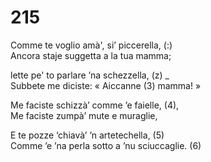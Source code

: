 # 215
  
Comme te voglio amà', si’ piccerella, (:)  
Ancora staje suggetta a la tua mamma;  
  
lette pe' to parlare ’na schezzella, (z) _  
Subbete me diciste: « Aiccanne (3) mamma! »  
  
Me faciste schizzà’ comme ’e faielle, (4),  
Me faciste zumpà’ mute e muraglie,  
  
E te pozze ‘chiavà’ ’n artetechella, (5)  
Comme ’e ’na perla sotto a ’nu sciuccaglie. (6)  
  
  
